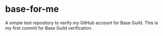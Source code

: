 # base-for-me
A simple test repository to verify my GitHub account for Base Guild.
This is my first commit for Base Guild verification.
